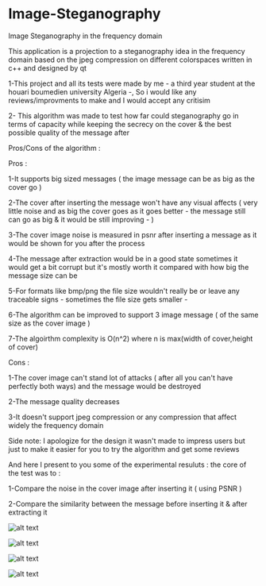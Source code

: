 # Image-Steganography
Image Steganography in the frequency domain 

This application is a projection to a steganography idea in the frequency domain based on the jpeg compression on different colorspaces written in c++ and designed by qt 


1-This project and all its tests were made by me - a third year student at the houari boumedien university Algeria -, So i would like any reviews/improvments to make and I would accept any critisim 

2- This algorithm was made to test how far could steganography go in terms of capacity while keeping the secrecy on the cover & the best possible quality of the message after

Pros/Cons of the algorithm :

Pros :

1-It supports big sized messages ( the image message can be as big as the cover go ) 

2-The cover after inserting the message won't have any visual affects ( very little noise and as big the cover goes as it goes better - the message still can go as big & it would be still improving - ) 

3-The cover image noise is measured in psnr after inserting a message as it would be shown for you after the process

4-The message after extraction would be in a good state sometimes it would get a bit corrupt but it's mostly worth it compared with how big the message size can be 

5-For formats like bmp/png the file size wouldn't really be or leave any traceable signs - sometimes the file size gets smaller -

6-The algorithm can be improved to support 3 image message ( of the same size as the cover image )

7-The algoirthm complexity is O(n^2) where n is max(width of cover,height of cover)

Cons : 

1-The cover image can't stand lot of attacks ( after all you can't have perfectly both ways) and the message would be destroyed

2-The message quality decreases 

3-It doesn't support jpeg compression or any compression that affect widely the frequency domain

Side note: I apologize for the design it wasn't made to impress users but just to make it easier for you to try the algorithm and get some reviews

And here I present to you some of the experimental resuluts : the core of the test was to :

1-Compare the noise in the cover image after inserting it ( using PSNR )

2-Compare the similarity between the message before inserting it & after extracting it 

![alt text](https://i.ibb.co/G5ggm0Q/c1.png)

![alt text](https://i.ibb.co/YD1yg1F/c2.png)

![alt text](https://i.ibb.co/sbrJqcH/c3.png)

![alt text](https://i.ibb.co/fp7khwL/c4.png)
